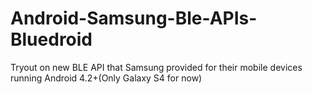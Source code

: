 Android-Samsung-Ble-APIs-Bluedroid
==================================

Tryout on new BLE API that Samsung provided for their mobile devices running Android 4.2+(Only Galaxy S4 for now)

